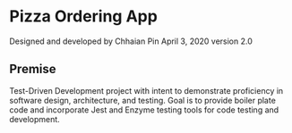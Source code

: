 # Pizza Ordering App
Designed and developed by Chhaian Pin
April 3, 2020 
version 2.0

## Premise
Test-Driven Development project with intent to demonstrate proficiency in software design, architecture, and testing. Goal is to provide boiler plate code and incorporate Jest and Enzyme testing tools for code testing and development.